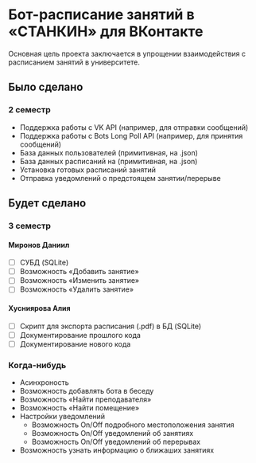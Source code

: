 # Бот-расписание занятий в «СТАНКИН» для ВКонтакте
Основная цель проекта заключается в упрощении взаимодействия с расписанием занятий в университете. 

## Было сделано
### 2 семестр
* Поддержка работы с VK API (например, для отправки сообщений)
* Поддержка работы с Bots Long Poll API (например, для принятия сообщений)
* База данных пользователей (примитивная, на .json)
* База данных расписаний на (примитивная, на .json)
* Установка готовых расписаний занятий
* Отправка уведомлений о предстоящем занятии/перерыве

## Будет сделано
### 3 семестр
#### Миронов Даниил
- [ ] СУБД (SQLite)
- [ ] Возможность «Добавить занятие»
- [ ] Возможность «Изменить занятие»
- [ ] Возможность «Удалить занятие»

#### Хусниярова Алия 
- [ ] Скрипт для экспорта расписания (.pdf) в БД (SQLite)
- [ ] Документирование прошлого кода
- [ ] Документирование нового кода

### Когда-нибудь
* Асинхроность
* Возможность добавлять бота в беседу
* Возможность «Найти преподавателя»
* Возможность «Найти помещение»
* Настройки уведомлений
  * Возможность On/Off подробного местоположения занятия
  * Возможность On/Off уведомлений об занятиях
  * Возможность On/Off уведомлений об перерывах
* Возможность узнать информацию о ближаших занятиях
